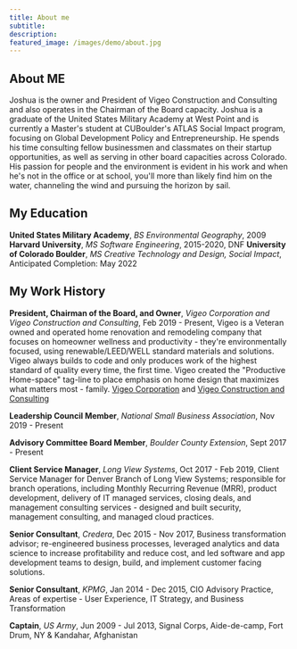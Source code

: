 ```yaml
---
title: About me
subtitle:
description:
featured_image: /images/demo/about.jpg
---
```


## About ME

Joshua is the owner and President of Vigeo Construction and Consulting and also operates in the Chairman of the Board capacity. Joshua is a graduate of the United States Military Academy at West Point and is currently a Master's student at CUBoulder's ATLAS Social Impact program, focusing on Global Development Policy and Entrepreneurship. He spends his time consulting fellow businessmen and classmates on their startup opportunities, as well as serving in other board capacities across Colorado. His passion for people and the environment is evident in his work and when he's not in the office or at school, you'll more than likely find him on the water, channeling the wind and pursuing the horizon by sail.

## My Education

<b>United States Military Academy</b>, <i>BS Environmental Geography</i>, 2009
<b>Harvard University</b>, <i>MS Software Engineering</i>, 2015-2020, DNF
<b>University of Colorado Boulder</b>, <i>MS Creative Technology and Design, Social Impact</i>, Anticipated Completion: May 2022

## My Work History

<b>President, Chairman of the Board, and Owner</b>, <i>Vigeo Corporation and Vigeo Construction and Consulting</i>, Feb 2019 - Present, Vigeo is a Veteran owned and operated home renovation and remodeling company that focuses on homeowner wellness and productivity - they're environmentally focused, using renewable/LEED/WELL standard materials and solutions. Vigeo always builds to code and only produces work of the highest standard of quality every time, the first time. Vigeo created the "Productive Home-space" tag-line to place emphasis on home design that maximizes what matters most - family. <a href = "https://vigeocorp.com">Vigeo Corporation</a> and <a href = "https://vigeoconstruction.com">Vigeo Construction and Consulting</a>

<b>Leadership Council Member</b>, <i>National Small Business Association</i>, Nov 2019 - Present

<b>Advisory Committee Board Member</b>, <i>Boulder County Extension</i>, Sept 2017 - Present

<b>Client Service Manager</b>, <i>Long View Systems</i>, Oct 2017 - Feb 2019, Client Service Manager for Denver Branch of Long View Systems; responsible for branch operations, including Monthly Recurring Revenue (MRR), product development, delivery of IT managed services, closing deals, and management consulting services - designed and built security, management consulting, and managed cloud practices.

<b>Senior Consultant</b>, <i>Credera</i>, Dec 2015 - Nov 2017, Business transformation advisor; re-engineered business processes, leveraged analytics and data science to increase profitability and reduce cost, and led software and app development teams to design, build, and implement customer facing solutions.

<b>Senior Consultant</b>, <i>KPMG</i>, Jan 2014 - Dec 2015, CIO Advisory Practice, Areas of expertise - User Experience, IT Strategy, and Business Transformation

<b>Captain</b>, <i>US Army</i>, Jun 2009 - Jul 2013, Signal Corps, Aide-de-camp, Fort Drum, NY & Kandahar, Afghanistan
